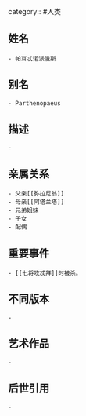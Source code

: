 category:: #人类
## 姓名
	- 帕耳忒诺派俄斯
## 别名
	- Parthenopaeus
## 描述
	-
## 亲属关系
	- 父亲[[弥拉尼翁]]
	- 母亲[[阿塔兰塔]]
	- 兄弟姐妹
	- 子女
	- 配偶
## 重要事件
	- [[七将攻忒拜]]时被杀。
## 不同版本
	-
## 艺术作品
	-
## 后世引用
	-
